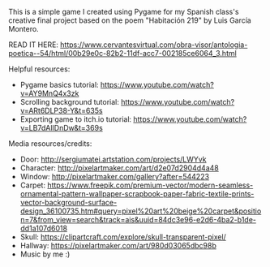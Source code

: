 This is a simple game I created using Pygame for my Spanish class's creative final project based on the poem "Habitación 219" by Luis García Montero.

READ IT HERE: https://www.cervantesvirtual.com/obra-visor/antologia-poetica--54/html/00b29e0c-82b2-11df-acc7-002185ce6064_3.html

Helpful resources:
- Pygame basics tutorial: https://www.youtube.com/watch?v=AY9MnQ4x3zk
- Scrolling background tutorial: https://www.youtube.com/watch?v=ARt6DLP38-Y&t=635s
- Exporting game to itch.io tutorial: https://www.youtube.com/watch?v=LB7dAlIDnDw&t=369s

Media resources/credits:
- Door: http://sergiumatei.artstation.com/projects/LWYvk
- Character: http://pixelartmaker.com/art/d2e07d2904d4a48
- Window: http://pixelartmaker.com/gallery?after=544223
- Carpet: https://www.freepik.com/premium-vector/modern-seamless-ornamental-pattern-wallpaper-scrapbook-paper-fabric-textile-prints-vector-background-surface-design_36100735.htm#query=pixel%20art%20beige%20carpet&position=7&from_view=search&track=ais&uuid=84dc3e96-e2d6-4ba2-b1de-dd1a107d6018
- Skull: https://clipartcraft.com/explore/skull-transparent-pixel/
- Hallway: https://pixelartmaker.com/art/980d03065dbc98b
- Music by me :)
